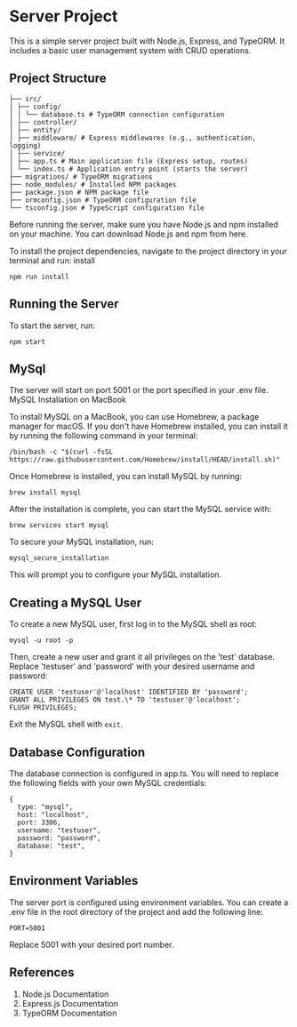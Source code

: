 # Server Project

This is a simple server project built with Node.js, Express, and TypeORM. It includes a basic user management system with CRUD operations.

## Project Structure

```
├── src/
│ ├── config/
│ │ └── database.ts # TypeORM connection configuration
│ ├── controller/
│ ├── entity/
│ ├── middleware/ # Express middlewares (e.g., authentication, logging)
│ ├── service/
│ ├── app.ts # Main application file (Express setup, routes)
│ └── index.ts # Application entry point (starts the server)
├── migrations/ # TypeORM migrations
├── node_modules/ # Installed NPM packages
├── package.json # NPM package file
├── ormconfig.json # TypeORM configuration file
└── tsconfig.json # TypeScript configuration file
```

Before running the server, make sure you have Node.js and npm installed on your machine. You can download Node.js and npm from here.

To install the project dependencies, navigate to the project directory in your terminal and run:
install

```
npm run install
```

## Running the Server

To start the server, run:

```
npm start
```

## MySql

The server will start on port 5001 or the port specified in your .env file.
MySQL Installation on MacBook

To install MySQL on a MacBook, you can use Homebrew, a package manager for macOS. If you don't have Homebrew installed, you can install it by running the following command in your terminal:

```
/bin/bash -c "$(curl -fsSL https://raw.githubusercontent.com/Homebrew/install/HEAD/install.sh)"
```

Once Homebrew is installed, you can install MySQL by running:

```
brew install mysql
```

After the installation is complete, you can start the MySQL service with:

```
brew services start mysql
```

To secure your MySQL installation, run:

```
mysql_secure_installation
```

This will prompt you to configure your MySQL installation.

## Creating a MySQL User

To create a new MySQL user, first log in to the MySQL shell as root:

```
mysql -u root -p
```

Then, create a new user and grant it all privileges on the 'test' database. Replace 'testuser' and 'password' with your desired username and password:

```
CREATE USER 'testuser'@'localhost' IDENTIFIED BY 'password';
GRANT ALL PRIVILEGES ON test.\* TO 'testuser'@'localhost';
FLUSH PRIVILEGES;
```

Exit the MySQL shell with `exit`.

## Database Configuration

The database connection is configured in app.ts. You will need to replace the following fields with your own MySQL credentials:

```
{
  type: "mysql",
  host: "localhost",
  port: 3306,
  username: "testuser",
  password: "password",
  database: "test",
}
```

## Environment Variables

The server port is configured using environment variables. You can create a .env file in the root directory of the project and add the following line:

```
PORT=5001
```

Replace 5001 with your desired port number.

## References

1. Node.js Documentation
2. Express.js Documentation
3. TypeORM Documentation
